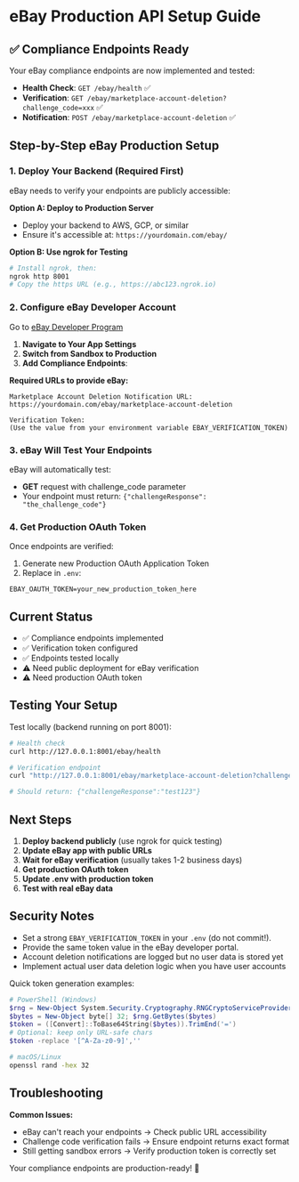 # eBay Production API Setup Guide

## ✅ Compliance Endpoints Ready

Your eBay compliance endpoints are now implemented and tested:

- **Health Check**: `GET /ebay/health` ✅
- **Verification**: `GET /ebay/marketplace-account-deletion?challenge_code=xxx` ✅
- **Notification**: `POST /ebay/marketplace-account-deletion` ✅

## Step-by-Step eBay Production Setup

### 1. Deploy Your Backend (Required First)

eBay needs to verify your endpoints are publicly accessible:

**Option A: Deploy to Production Server**

- Deploy your backend to AWS, GCP, or similar
- Ensure it's accessible at: `https://yourdomain.com/ebay/`

**Option B: Use ngrok for Testing**

```bash
# Install ngrok, then:
ngrok http 8001
# Copy the https URL (e.g., https://abc123.ngrok.io)
```

### 2. Configure eBay Developer Account

Go to [eBay Developer Program](https://developer.ebay.com/)

1. **Navigate to Your App Settings**
2. **Switch from Sandbox to Production**
3. **Add Compliance Endpoints**:

**Required URLs to provide eBay:**

```
Marketplace Account Deletion Notification URL:
https://yourdomain.com/ebay/marketplace-account-deletion

Verification Token:
(Use the value from your environment variable EBAY_VERIFICATION_TOKEN)
```

### 3. eBay Will Test Your Endpoints

eBay will automatically test:

- **GET** request with challenge_code parameter
- Your endpoint must return: `{"challengeResponse": "the_challenge_code"}`

### 4. Get Production OAuth Token

Once endpoints are verified:

1. Generate new Production OAuth Application Token
2. Replace in `.env`:

```env
EBAY_OAUTH_TOKEN=your_new_production_token_here
```

## Current Status

- ✅ Compliance endpoints implemented
- ✅ Verification token configured
- ✅ Endpoints tested locally
- ⚠️ Need public deployment for eBay verification
- ⚠️ Need production OAuth token

## Testing Your Setup

Test locally (backend running on port 8001):

```bash
# Health check
curl http://127.0.0.1:8001/ebay/health

# Verification endpoint
curl "http://127.0.0.1:8001/ebay/marketplace-account-deletion?challenge_code=test123"

# Should return: {"challengeResponse":"test123"}
```

## Next Steps

1. **Deploy backend publicly** (use ngrok for quick testing)
2. **Update eBay app with public URLs**
3. **Wait for eBay verification** (usually takes 1-2 business days)
4. **Get production OAuth token**
5. **Update .env with production token**
6. **Test with real eBay data**

## Security Notes

- Set a strong `EBAY_VERIFICATION_TOKEN` in your `.env` (do not commit!).
- Provide the same token value in the eBay developer portal.
- Account deletion notifications are logged but no user data is stored yet
- Implement actual user data deletion logic when you have user accounts

Quick token generation examples:

```powershell
# PowerShell (Windows)
$rng = New-Object System.Security.Cryptography.RNGCryptoServiceProvider
$bytes = New-Object byte[] 32; $rng.GetBytes($bytes)
$token = ([Convert]::ToBase64String($bytes)).TrimEnd('=')
# Optional: keep only URL-safe chars
$token -replace '[^A-Za-z0-9]',''
```

```bash
# macOS/Linux
openssl rand -hex 32
```

## Troubleshooting

**Common Issues:**

- eBay can't reach your endpoints → Check public URL accessibility
- Challenge code verification fails → Ensure endpoint returns exact format
- Still getting sandbox errors → Verify production token is correctly set

Your compliance endpoints are production-ready! 🚀

